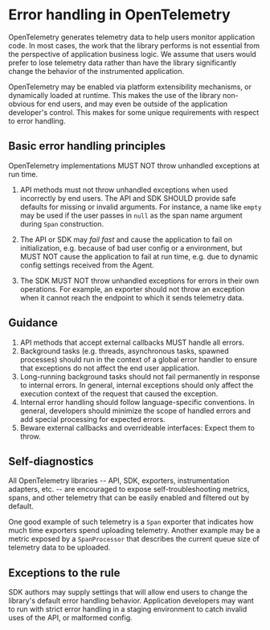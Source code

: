 # Error handling in OpenTelemetry

OpenTelemetry generates telemetry data to help users monitor application code.
In most cases, the work that the library performs is not essential from the perspective of application business logic.
We assume that users would prefer to lose telemetry data rather than have the library significantly change the behavior of the instrumented application.

OpenTelemetry may be enabled via platform extensibility mechanisms, or dynamically loaded at runtime.
This makes the use of the library non-obvious for end users, and may even be outside of the application developer's control.
This makes for some unique requirements with respect to error handling.

## Basic error handling principles

OpenTelemetry implementations MUST NOT throw unhandled exceptions at run time.

1. API methods must not throw unhandled exceptions when used incorrectly by end users.
   The API and SDK SHOULD provide safe defaults for missing or invalid arguments.
   For instance, a name like `empty` may be used if the user passes in `null` as the span name argument during `Span` construction.

2. The API or SDK may _fail fast_ and cause the application to fail on initialization, e.g. because of bad user config or a environment, but MUST NOT cause the application to fail at run time, e.g. due to dynamic config settings received from the Agent.

3. The SDK MUST NOT throw unhandled exceptions for errors in their own operations.
   For example, an exporter should not throw an exception when it cannot reach the endpoint to which it sends telemetry data.

## Guidance

1. API methods that accept external callbacks MUST handle all errors.
2. Background tasks (e.g. threads, asynchronous tasks, spawned processes) should run in the context of a global error handler to ensure that exceptions do not affect the end user application.
3. Long-running background tasks should not fail permanently in response to internal errors.
   In general, internal exceptions should only affect the execution context of the request that caused the exception.
4. Internal error handling should follow language-specific conventions.
   In general, developers should minimize the scope of handled errors and add special processing for expected errors.
5. Beware external callbacks and overrideable interfaces: Expect them to throw.

## Self-diagnostics

All OpenTelemetry libraries -- API, SDK, exporters, instrumentation adapters, etc. -- are encouraged to expose self-troubleshooting metrics, spans, and other telemetry that can be easily enabled and filtered out by default.

One good example of such telemetry is a `Span` exporter that indicates how much time exporters spend uploading telemetry. Another example may be a metric exposed by a `SpanProcessor` that describes the current queue size of telemetry data to be uploaded.

## Exceptions to the rule

SDK authors may supply settings that will allow end users to change the library's default error handling behavior.
Application developers may want to run with strict error handling in a staging environment to catch invalid uses of the API, or malformed config.
